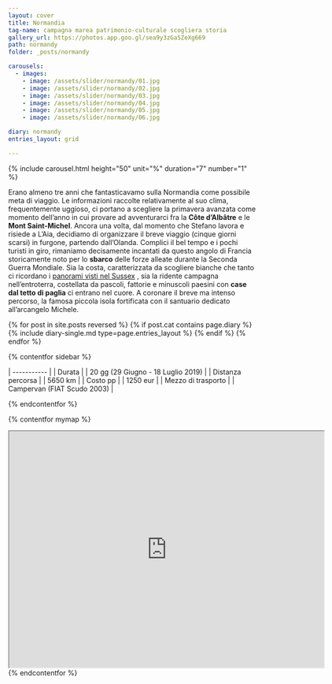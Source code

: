 ```yaml
---
layout: cover
title: Normandia
tag-name: campagna marea patrimonio-culturale scogliera storia
gallery_url: https://photos.app.goo.gl/sea9y3zGa5ZeXg669
path: normandy
folder: _posts/normandy

carousels:
  - images: 
    - image: /assets/slider/normandy/01.jpg
    - image: /assets/slider/normandy/02.jpg
    - image: /assets/slider/normandy/03.jpg
    - image: /assets/slider/normandy/04.jpg
    - image: /assets/slider/normandy/05.jpg
    - image: /assets/slider/normandy/06.jpg

diary: normandy
entries_layout: grid

---
```


{% include carousel.html height="50" unit="%" duration="7" number="1" %}

Erano almeno tre anni che fantasticavamo sulla Normandia come possibile meta di viaggio. Le informazioni raccolte relativamente al suo clima, frequentemente uggioso, ci portano a scegliere la primavera avanzata come momento dell’anno in cui provare ad avventurarci fra la **Côte d’Albâtre** e le **Mont Saint-Michel**. Ancora una volta, dal momento che Stefano lavora e risiede a L’Aia, decidiamo di organizzare il breve viaggio (cinque giorni scarsi) in furgone, partendo dall’Olanda. Complici il bel tempo e i pochi turisti in giro, rimaniamo decisamente incantati da questo angolo di Francia storicamente noto per lo **sbarco** delle forze alleate durante la Seconda Guerra Mondiale. Sia la costa, caratterizzata da scogliere bianche che tanto ci ricordano i [panorami visti nel Sussex](/) , sia la ridente campagna nell’entroterra, costellata da pascoli, fattorie e minuscoli paesini con **case dal tetto di paglia** ci entrano nel cuore. A coronare il breve ma intenso percorso, la famosa piccola isola fortificata con il santuario dedicato all’arcangelo Michele.

<div class="entries-{{ page.entries_layout }}">
  {% for post in site.posts reversed %}
    {% if post.cat contains page.diary %}
      {% include diary-single.md type=page.entries_layout %}
    {% endif %}
  {% endfor %}
</div>

{% contentfor sidebar %}

| ----------- |
| Durata      |
| 20 gg (29 Giugno - 18 Luglio 2019)   |
| Distanza percorsa |
| 5650 km |
| Costo pp      |
| 1250 eur  |
| Mezzo di trasporto |
| Campervan (FIAT Scudo 2003) |

{% endcontentfor %}

{% contentfor mymap %}
<iframe src="https://www.google.com/maps/d/embed?mid=1AVTYS1o5HOrGJoYhK8TJbPP7c07xYo--&ehbc=2E312F" width="640" height="480"></iframe>
{% endcontentfor %}
